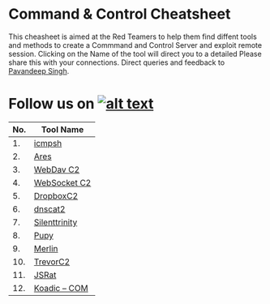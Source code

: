 # Command & Control Cheatsheet

This cheasheet is aimed at the Red Teamers to help them find diffent tools and methods to create a Commmand and Control Server and exploit remote session. Clicking on the Name of the tool will direct you to a detailed Please share this with your connections. Direct queries and feedback to [Pavandeep Singh](https://www.linkedin.com/in/pavan2318).

[1.1]: http://i.imgur.com/tXSoThF.png
[1]: http://www.twitter.com/rajchandel
# Follow us on [![alt text][1.1]][1]


|No.|Tool Name|
|-------|----------------|
|1.|[icmpsh](https://www.hackingarticles.in/command-and-control-tunnelling-via-icmp/)|
|2.|[Ares](https://www.hackingarticles.in/command-control-ares/)|
|3.|[WebDav C2](https://www.hackingarticles.in/command-control-webdav-c2/)|
|4.|[WebSocket C2](https://www.hackingarticles.in/command-control-websocketc2/)|
|5.|[DropboxC2](https://www.hackingarticles.in/command-and-control-with-dropboxc2/)|
|6.|[dnscat2](https://www.hackingarticles.in/dnscat2-command-and-control-over-the-dns/)|
|7.|[Silenttrinity](https://www.hackingarticles.in/command-control-silenttrinity-post-exploitation-agent/)|
|8.|[Pupy](https://www.hackingarticles.in/command-control-tool-pupy/)|
|9.|[Merlin](https://www.hackingarticles.in/command-and-control-guide-to-merlin/)|
|10.|[TrevorC2](https://www.hackingarticles.in/trevorc2-command-and-control/)|
|11.|[JSRat](https://www.hackingarticles.in/command-and-control-with-http-shell-using-jsrat/)|
|12.|[Koadic – COM](https://www.hackingarticles.in/koadic-com-command-control-framework/)|
